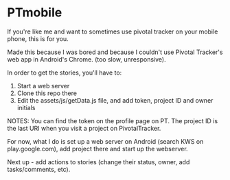 PTmobile
========

If you're like me and want to sometimes use pivotal tracker on your mobile phone, this is for you.

Made this because I was bored and because I couldn't use Pivotal Tracker's web app in Android's Chrome. (too slow, unresponsive). 

In order to get the stories, you'll have to:

1. Start a web server
2. Clone this repo there
3. Edit the assets/js/getData.js file, and add token, project ID and owner initials 

NOTES: 
You can find the token on the profile page on PT.
The project ID is the last URI when you visit a project on PivotalTracker.

For now, what I do is set up a web server on Android (search KWS on play.google.com), add project there and start up the webserver.

Next up - add actions to stories (change their status, owner, add tasks/comments, etc).
